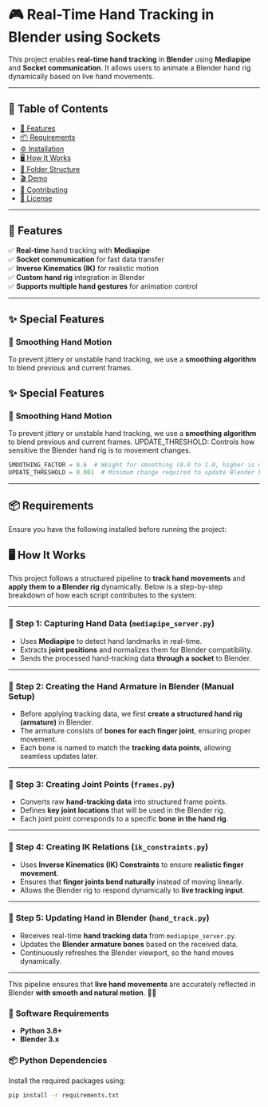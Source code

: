 # **🎮 Real-Time Hand Tracking in Blender using Sockets**  

This project enables **real-time hand tracking** in **Blender** using **Mediapipe** and **Socket communication**. It allows users to animate a Blender hand rig dynamically based on live hand movements.  

---

## **📜 Table of Contents**  
- [🚀 Features](#-features)  
- [📦 Requirements](#-requirements)  
- [⚙️ Installation](#-installation)  
- [🖥️ How It Works](#-how-it-works)  
- [📂 Folder Structure](#-folder-structure)  
- [🎬 Demo](#-demo)  
- [🤝 Contributing](#-contributing)  
- [📜 License](#-license)  

---

## **🚀 Features**  
✅ **Real-time** hand tracking with **Mediapipe**  
✅ **Socket communication** for fast data transfer  
✅ **Inverse Kinematics (IK)** for realistic motion  
✅ **Custom hand rig** integration in Blender  
✅ **Supports multiple hand gestures** for animation control  

---
## **✨ Special Features**

### 🔹 **Smoothing Hand Motion**
To prevent jittery or unstable hand tracking, we use a **smoothing algorithm** to blend previous and current frames.

## **✨ Special Features**

### 🔹 **Smoothing Hand Motion**
To prevent jittery or unstable hand tracking, we use a **smoothing algorithm** to blend previous and current frames.
UPDATE_THRESHOLD: Controls how sensitive the Blender hand rig is to movement changes.
```python
SMOOTHING_FACTOR = 0.6  # Weight for smoothing (0.0 to 1.0, higher is more reactive)
UPDATE_THRESHOLD = 0.001  # Minimum change required to update Blender bones
```
---
## **📦 Requirements**  

Ensure you have the following installed before running the project:  
## **🖥️ How It Works**

This project follows a structured pipeline to **track hand movements** and **apply them to a Blender rig** dynamically. Below is a step-by-step breakdown of how each script contributes to the system:

---

### 📌 **Step 1: Capturing Hand Data** (`mediapipe_server.py`)  
- Uses **Mediapipe** to detect hand landmarks in real-time.  
- Extracts **joint positions** and normalizes them for Blender compatibility.  
- Sends the processed hand-tracking data **through a socket** to Blender.  

---

### 📌 **Step 2: Creating the Hand Armature in Blender** (Manual Setup)  
- Before applying tracking data, we first **create a structured hand rig (armature)** in Blender.  
- The armature consists of **bones for each finger joint**, ensuring proper movement.  
- Each bone is named to match the **tracking data points**, allowing seamless updates later.  

---

### 📌 **Step 3: Creating Joint Points** (`frames.py`)  
- Converts raw **hand-tracking data** into structured frame points.  
- Defines **key joint locations** that will be used in the Blender rig.  
- Each joint point corresponds to a specific **bone in the hand rig**.  

---

### 📌 **Step 4: Creating IK Relations** (`ik_constraints.py`)  
- Uses **Inverse Kinematics (IK) Constraints** to ensure **realistic finger movement**.  
- Ensures that **finger joints bend naturally** instead of moving linearly.  
- Allows the Blender rig to respond dynamically to **live tracking input**.  

---

### 📌 **Step 5: Updating Hand in Blender** (`hand_track.py`)  
- Receives real-time **hand tracking data** from `mediapipe_server.py`.  
- Updates the **Blender armature bones** based on the received data.  
- Continuously refreshes the Blender viewport, so the hand moves dynamically.  

---

This pipeline ensures that **live hand movements** are accurately reflected in Blender **with smooth and natural motion**. 🎯🔥

### 🔧 **Software Requirements**  
- **Python 3.8+**  
- **Blender 3.x**  

### 📦 **Python Dependencies**  
Install the required packages using:  
```bash
pip install -r requirements.txt
